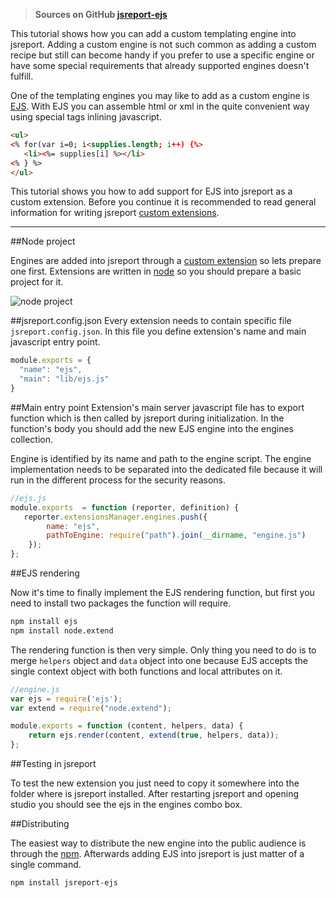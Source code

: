 > **Sources on GitHub [jsreport-ejs](https://github.com/jsreport/jsreport-ejs)**

This tutorial shows how you can add a custom templating engine into jsreport.  Adding a custom engine is not such common as adding a custom recipe but still can become handy if you prefer to use a specific engine or have some special requirements that already supported engines doesn't fulfill. 

One of the templating engines you may like to add as a custom engine is [EJS](http://www.embeddedjs.com/). With EJS you can assemble html or xml in the quite convenient way using special tags inlining javascript.

```html
<ul>
<% for(var i=0; i<supplies.length; i++) {%>
   <li><%= supplies[i] %></li>
<% } %>
</ul>
```

This tutorial shows you how to add support for EJS into jsreport as a custom extension. Before you continue it is recommended to read general information for writing jsreport [custom extensions](/learn/custom-extension).

***

##Node project

Engines are added into jsreport through a [custom extension](/learn/custom-extension) so lets prepare one first. Extensions are written in [node](http://nodejs.org) so you should prepare a basic project for it.

![node project](http://jsreport.net/img/ejs.png)

##jsreport.config.json
Every extension needs to contain specific file `jsreport.config.json`. In this file you define extension's name and main javascript entry point.

```js
module.exports = {
  "name": "ejs",
  "main": "lib/ejs.js" 
}
```

##Main entry point
Extension's main server javascript file has to export function which is then called by jsreport during initialization. In the function's body you should add the new EJS engine into the engines collection.

Engine is identified by its name and path to the engine script. The engine implementation needs to be separated into the dedicated file because it will run in the different process for the security reasons.

```js
//ejs.js
module.exports  = function (reporter, definition) {
   reporter.extensionsManager.engines.push({
        name: "ejs",
        pathToEngine: require("path").join(__dirname, "engine.js")
    });
};
```

##EJS rendering

Now it's time to finally implement the EJS rendering function, but first you need to install two packages the function will require.
```bash
npm install ejs
npm install node.extend
```

The rendering function is then very simple. Only thing you need to do is to merge `helpers` object and `data` object into one because EJS accepts the single context object with both functions and local attributes on it.
```js
//engine.js
var ejs = require('ejs');
var extend = require("node.extend");

module.exports = function (content, helpers, data) {
    return ejs.render(content, extend(true, helpers, data));
};
```

##Testing in jsreport

To test the new extension you just need to copy it somewhere into the folder where is  jsreport installed. After restarting jsreport and opening studio you should see the ejs in the engines combo box.


##Distributing

The easiest way to distribute the new engine into the public audience is through the [npm](https://www.npmjs.com/). Afterwards adding EJS into jsreport is just matter of a single command.

```bash
npm install jsreport-ejs
```


